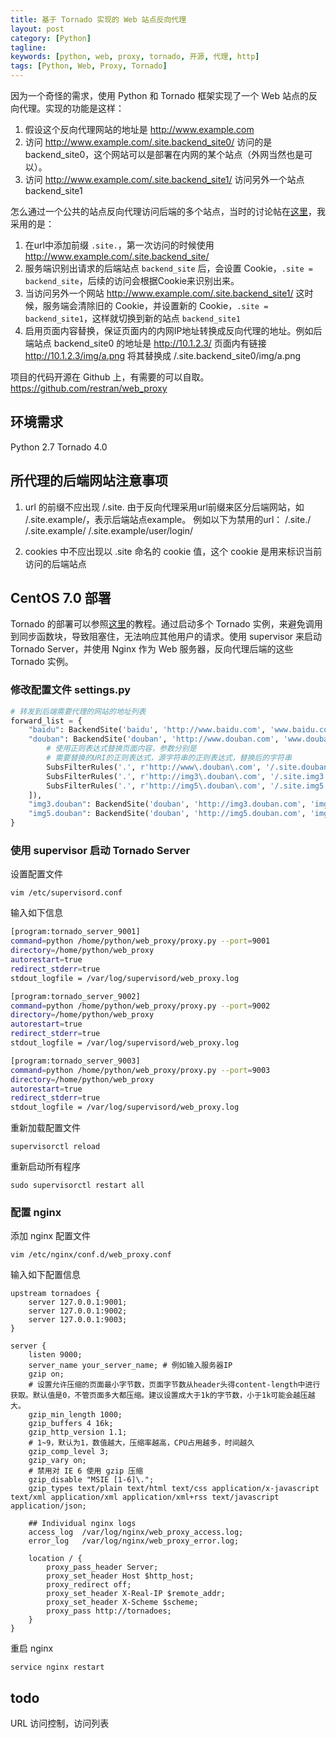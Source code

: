 ```yaml
---
title: 基于 Tornado 实现的 Web 站点反向代理
layout: post
category: [Python]
tagline: 
keywords: [python, web, proxy, tornado, 开源, 代理, http]
tags: [Python, Web, Proxy, Tornado]
---
```


因为一个奇怪的需求，使用 Python 和 Tornado 框架实现了一个 Web 站点的反向代理。实现的功能是这样：

1. 假设这个反向代理网站的地址是 http://www.example.com
2. 访问 http://www.example.com/.site.backend_site0/ 访问的是 backend_site0，这个网站可以是部署在内网的某个站点（外网当然也是可以）。
3. 访问 http://www.example.com/.site.backend_site1/ 访问另外一个站点 backend_site1

怎么通过一个公共的站点反向代理访问后端的多个站点，当时的讨论帖在[这里][1]，我采用的是：

1. 在url中添加前缀 `.site.`，第一次访问的时候使用 http://www.example.com/.site.backend_site/
2. 服务端识别出请求的后端站点 `backend_site` 后，会设置 Cookie，`.site = backend_site`，后续的访问会根据Cookie来识别出来。
3. 当访问另外一个网站 http://www.example.com/.site.backend_site1/ 这时候，服务端会清除旧的 Cookie，并设置新的 Cookie，`.site = backend_site1`，这样就切换到新的站点 `backend_site1`
4. 启用页面内容替换，保证页面内的内网IP地址转换成反向代理的地址。例如后端站点 backend_site0 的地址是 http://10.1.2.3/ 页面内有链接 http://10.1.2.3/img/a.png 将其替换成  /.site.backend_site0/img/a.png

项目的代码开源在 Github 上，有需要的可以自取。
https://github.com/restran/web_proxy

## 环境需求

Python 2.7
Tornado 4.0


## 所代理的后端网站注意事项

1. url 的前缀不应出现 /.site. 
    由于反向代理采用url前缀来区分后端网站，如 /.site.example/，表示后端站点example。
    例如以下为禁用的url：
    /.site./
    /.site.example/
    /.site.example/user/login/

2. cookies 中不应出现以 .site 命名的 cookie 值，这个 cookie 是用来标识当前访问的后端站点

## CentOS 7.0 部署

Tornado 的部署可以参照[这里][2]的教程。通过启动多个 Tornado 实例，来避免调用到同步函数块，导致阻塞住，无法响应其他用户的请求。使用 supervisor 来启动 Tornado Server，并使用 Nginx 作为 Web 服务器，反向代理后端的这些 Tornado 实例。


### 修改配置文件 settings.py

```python
# 转发到后端需要代理的网站的地址列表
forward_list = {
    "baidu": BackendSite('baidu', 'http://www.baidu.com', 'www.baidu.com', []),
    "douban": BackendSite('douban', 'http://www.douban.com', 'www.douban.com', [
        # 使用正则表达式替换页面内容，参数分别是
        # 需要替换的URI的正则表达式，源字符串的正则表达式，替换后的字符串 
        SubsFilterRules('.', r'http://www\.douban\.com', '/.site.douban'),
        SubsFilterRules('.', r'http://img3\.douban\.com', '/.site.img3.douban'),
        SubsFilterRules('.', r'http://img5\.douban\.com', '/.site.img5.douban'),
    ]),
    "img3.douban": BackendSite('douban', 'http://img3.douban.com', 'img3.douban.com', []),
    "img5.douban": BackendSite('douban', 'http://img5.douban.com', 'img5.douban.com', []),
}
```

### 使用 supervisor 启动 Tornado Server

设置配置文件

    vim /etc/supervisord.conf

输入如下信息

```bash
[program:tornado_server_9001]
command=python /home/python/web_proxy/proxy.py --port=9001
directory=/home/python/web_proxy
autorestart=true
redirect_stderr=true
stdout_logfile = /var/log/supervisord/web_proxy.log

[program:tornado_server_9002]
command=python /home/python/web_proxy/proxy.py --port=9002
directory=/home/python/web_proxy
autorestart=true
redirect_stderr=true
stdout_logfile = /var/log/supervisord/web_proxy.log

[program:tornado_server_9003]
command=python /home/python/web_proxy/proxy.py --port=9003
directory=/home/python/web_proxy
autorestart=true
redirect_stderr=true
stdout_logfile = /var/log/supervisord/web_proxy.log
```

重新加载配置文件

    supervisorctl reload

重新启动所有程序

    sudo supervisorctl restart all

### 配置 nginx

添加 nginx 配置文件

    vim /etc/nginx/conf.d/web_proxy.conf

输入如下配置信息

```nginx
upstream tornadoes {
    server 127.0.0.1:9001;
    server 127.0.0.1:9002;
    server 127.0.0.1:9003;
}

server {
    listen 9000;
    server_name your_server_name; # 例如输入服务器IP
    gzip on;
    # 设置允许压缩的页面最小字节数，页面字节数从header头得content-length中进行获取。默认值是0，不管页面多大都压缩。建议设置成大于1k的字节数，小于1k可能会越压越大。
    gzip_min_length 1000;
    gzip_buffers 4 16k;
    gzip_http_version 1.1;
    # 1~9，默认为1，数值越大，压缩率越高，CPU占用越多，时间越久
    gzip_comp_level 3;
    gzip_vary on;
    # 禁用对 IE 6 使用 gzip 压缩
    gzip_disable "MSIE [1-6]\.";
    gzip_types text/plain text/html text/css application/x-javascript text/xml application/xml application/xml+rss text/javascript application/json;

    ## Individual nginx logs
    access_log  /var/log/nginx/web_proxy_access.log;
    error_log   /var/log/nginx/web_proxy_error.log;

    location / {
        proxy_pass_header Server;
        proxy_set_header Host $http_host;
        proxy_redirect off;
        proxy_set_header X-Real-IP $remote_addr;
        proxy_set_header X-Scheme $scheme;
        proxy_pass http://tornadoes;
    }
}
```

重启 nginx

    service nginx restart


## todo
URL 访问控制，访问列表


  [1]: http://www.v2ex.com/t/146552#reply24
  [2]: http://mirrors.segmentfault.com/itt2zh/ch8.html